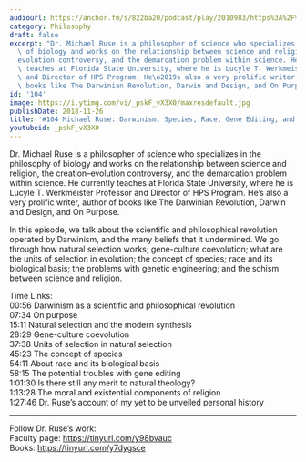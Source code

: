 ```yaml
---
audiourl: https://anchor.fm/s/822ba20/podcast/play/2010983/https%3A%2F%2Fd3ctxlq1ktw2nl.cloudfront.net%2Fproduction%2F2018-11-31%2F7734609-48000-2-2921811c9a67.mp3
category: Philosophy
draft: false
excerpt: "Dr. Michael Ruse is a philosopher of science who specializes in the philosophy\
  \ of biology and works on the relationship between science and religion, the creation\u2013\
  evolution controversy, and the demarcation problem within science. He currently\
  \ teaches at Florida State University, where he is Lucyle T. Werkmeister Professor\
  \ and Director of HPS Program. He\u2019s also a very prolific writer, author of\
  \ books like The Darwinian Revolution, Darwin and Design, and On Purpose. "
id: '104'
image: https://i.ytimg.com/vi/_pskF_vX3X0/maxresdefault.jpg
publishDate: 2018-11-26
title: '#104 Michael Ruse: Darwinism, Species, Race, Gene Editing, and Religion'
youtubeid: _pskF_vX3X0
---
```

<div class="timelinks">

Dr. Michael Ruse is a philosopher of science who specializes in the philosophy of biology and works on the relationship between science and religion, the creation–evolution controversy, and the demarcation problem within science. He currently teaches at Florida State University, where he is Lucyle T. Werkmeister Professor and Director of HPS Program. He’s also a very prolific writer, author of books like The Darwinian Revolution, Darwin and Design, and On Purpose. 

In this episode, we talk about the scientific and philosophical revolution operated by Darwinism, and the many beliefs that it undermined. We go through how natural selection works; gene-culture coevolution; what are the units of selection in evolution; the concept of species; race and its biological basis; the problems with genetic engineering; and the schism between science and religion.

Time Links:  
<time>00:56</time> Darwinism as a scientific and philosophical revolution  
<time>07:34</time> On purpose                        
<time>15:11</time> Natural selection and the modern synthesis         
<time>28:29</time> Gene-culture coevolution          
<time>37:38</time> Units of selection in natural selection           
<time>45:23</time> The concept of species  
<time>54:11</time> About race and its biological basis  
<time>58:15</time> The potential troubles with gene editing  
<time>1:01:30</time> Is there still any merit to natural theology?  
<time>1:13:28</time> The moral and existential components of religion  
<time>1:27:46</time> Dr. Ruse’s account of my yet to be unveiled personal history  

---

Follow Dr. Ruse’s work:  
Faculty page: https://tinyurl.com/y98bvauc  
Books: https://tinyurl.com/y7dygsce
</div>

